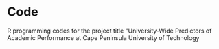 # Code
R programming codes for the project title "University-Wide Predictors of Academic Performance at Cape Peninsula University of Technology
